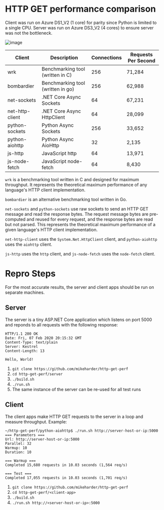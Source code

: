 # HTTP GET performance comparison

Client was run on Azure DS1_V2 (1 core) for parity since Python is limited to a single CPU.  Server was run on Azure DS3_V2 (4 cores) to ensure server was not the bottleneck.

![image](https://user-images.githubusercontent.com/9459391/75082146-17a2ed00-54c7-11ea-858c-0bd42b531b7b.png)

| Client           | Description                       | Connections | Requests Per Second |
|------------------|-----------------------------------|-------------|---------------------|
| wrk              | Benchmarking tool (written in C)  | 256         | 71,284              |
| bombardier       | Benchmarking tool (written in go) | 256         | 62,988              |
| net-sockets      | .NET Core Async Sockets           | 64          | 67,231              |
| net-http-client  | .NET Core Async HttpClient        | 64          | 28,099              |
| python-sockets   | Python Async Sockets              | 256         | 33,652              |
| python-aiohttp   | Python Async AioHttp              | 32          | 2,135               |
| js-http          | JavaScript http                   | 64          | 13,971              |
| js-node-fetch    | JavaScript node-fetch             | 64          | 8,430               |

`wrk` is a benchmarking tool written in C and designed for maximum throughput.  It represents the theoretical maximum performance of any language's HTTP client implementation.

`bombardier` is an alternative benchmarking tool written in Go.

`net-sockets` and `python-sockets` use raw sockets to send an HTTP GET message and read the response bytes.  The request message bytes are pre-computed and reused for every request, and the response bytes are read but not parsed.  This represents the theoretical maximum performance of a given language's HTTP client implementation.

`net-http-client` uses the `System.Net.HttpClient` client, and `python-aiohttp` uses the `aiohttp` client.

`js-http` uses the `http` client, and `js-node-fetch` uses the `node-fetch` client.

# Repro Steps

For the most accurate results, the server and client apps should be run on separate machines.

## Server
The server is a tiny ASP.NET Core application which listens on port 5000 and reponds to all requests with the following response:

```
HTTP/1.1 200 OK                                            
Date: Fri, 07 Feb 2020 20:15:32 GMT                        
Content-Type: text/plain                                   
Server: Kestrel                                            
Content-Length: 13                                         
                                                
Hello, World!
```

1. `git clone https://github.com/mikeharder/http-get-perf`
2. `cd http-get-perf/server`
3. `./build.sh`
4. `./run.sh`
5. The same instance of the server can be re-used for all test runs

## Client
The client apps make HTTP GET requests to the server in a loop and measure throughput.  Example:

```
~/http-get-perf/python-aiohttp$ ./run.sh http://server-host-or-ip:5000
=== Parameters ===
Url: http://server-host-or-ip:5000
Parallel: 32
Warmup: 10
Duration: 10

=== Warmup ===
Completed 15,680 requests in 10.03 seconds (1,564 req/s)

=== Test ===
Completed 17,055 requests in 10.03 seconds (1,701 req/s)
```

1. `git clone https://github.com/mikeharder/http-get-perf`
2. `cd http-get-perf/<client-app>`
3. `./build.sh`
4. `./run.sh http://<server-host-or-ip>:5000`
